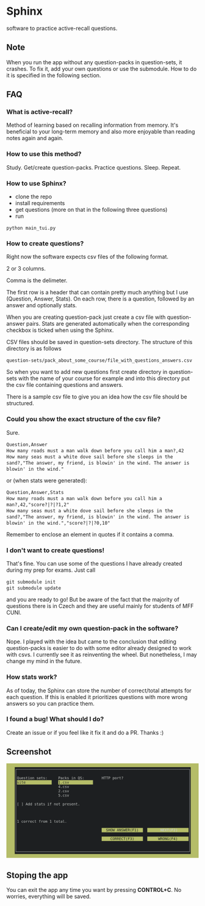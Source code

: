 # Sphinx
software to practice active-recall questions.

## Note
When you run the app without any question-packs in question-sets, it crashes.
To fix it, add your own questions or use the submodule.
How to do it is specified in the following section.

## FAQ
### What is active-recall?
Method of learning based on recalling information from memory.
It's beneficial to your long-term memory and also more enjoyable than reading notes again and
again.

### How to use this method?
Study. Get/create question-packs. Practice questions. Sleep. Repeat.

### How to use Sphinx?
- clone the repo
- install requirements
- get questions (more on that in the following three questions)
- run 
``` 
python main_tui.py 
```

### How to create questions?
Right now the software expects csv files of the following format.

2 or 3 columns.

Comma is the delimeter.

The first row is a header that can contain pretty much anything 
but I use (Question, Answer, Stats).
On each row, there is a question, followed by an answer and optionally stats.

When you are creating question-pack just create a csv file with question-answer pairs.
Stats are generated automatically when the corresponding checkbox is ticked 
when using the Sphinx.

CSV files should be saved in question-sets directory. 
The structure of this directory is as follows 
```
question-sets/pack_about_some_course/file_with_questions_answers.csv
```
So when you want to add new questions first create directory in question-sets
with the name of your course for example and into this directory put the csv file
containing questions and answers.

There is a sample csv file to give you an idea how the csv file should be structured.

### Could you show the exact structure of the csv file?
Sure.
```
Question,Answer
How many roads must a man walk down before you call him a man?,42
How many seas must a white dove sail before she sleeps in the sand?,"The answer, my friend, is blowin' in the wind. The answer is blowin' in the wind."
```
or (when stats were generated):
```
Question,Answer,Stats
How many roads must a man walk down before you call him a man?,42,"score?|?|?1,2"
How many seas must a white dove sail before she sleeps in the sand?,"The answer, my friend, is blowin' in the wind. The answer is blowin' in the wind.","score?|?|?0,10"
```
Remember to enclose an element in quotes if it contains a comma.

### I don't want to create questions!
That's fine.
You can use some of the questions I have already created during my prep for exams.
Just call
```
git submodule init
git submodule update
```
and you are ready to go!
But be aware of the fact that the majority of questions there is in Czech 
and they are useful mainly for students of MFF CUNI.

### Can I create/edit my own question-pack in the software?
Nope. I played with the idea but came to the conclusion that editing question-packs is 
easier to do with some editor already designed to work with csvs. 
I currently see it as reinventing the wheel.
But nonetheless, I may change my mind in the future.

### How stats work?
As of today, the Sphinx can store the number of correct/total attempts for each question.
If this is enabled it prioritizes questions with more wrong answers so you can practice them.

### I found a bug! What should I do?
Create an issue or if you feel like it fix it and do a PR. Thanks :)

## Screenshot
![screenshot](screenshot.png)

## Stoping the app
You can exit the app any time you want by pressing **CONTROL+C**. 
No worries, everything will be saved.
